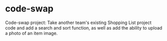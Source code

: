 
# code-swap

Code-swap project: Take another team's existing Shopping List project code and add a search and sort function, as well as add the ability to upload a photo of an item image.

